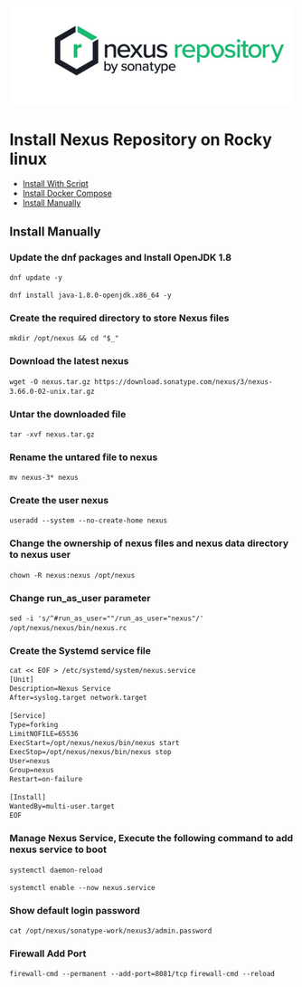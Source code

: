 ![Nexus Logo](https://github.com/Meysamy71/linuxinstall/blob/main/nexus/src/nexuslogo.JPG)

# Install Nexus Repository on Rocky linux

- [Install With Script](https://github.com/Meysamy71/linuxinstall/tree/main/nexus/script)
- [Install Docker Compose](https://github.com/Meysamy71/linuxinstall/tree/main/nexus/docker)
- [Install Manually](#Install-Manually)

## Install Manually 

### Update the dnf packages and Install OpenJDK 1.8

`dnf update -y`

`dnf install java-1.8.0-openjdk.x86_64 -y`

### Create the required directory to store Nexus files

`mkdir /opt/nexus && cd "$_"`

### Download the latest nexus

`wget -O nexus.tar.gz https://download.sonatype.com/nexus/3/nexus-3.66.0-02-unix.tar.gz`

### Untar the downloaded file

`tar -xvf nexus.tar.gz`

### Rename the untared file to nexus

`mv nexus-3* nexus`

### Create the user nexus

`useradd --system --no-create-home nexus`

### Change the ownership of nexus files and nexus data directory to nexus user

`chown -R nexus:nexus /opt/nexus`

### Change run_as_user parameter

`sed -i 's/^#run_as_user=""/run_as_user="nexus"/' /opt/nexus/nexus/bin/nexus.rc`

### Create the Systemd service file

```
cat << EOF > /etc/systemd/system/nexus.service
[Unit]
Description=Nexus Service
After=syslog.target network.target

[Service]
Type=forking
LimitNOFILE=65536
ExecStart=/opt/nexus/nexus/bin/nexus start
ExecStop=/opt/nexus/nexus/bin/nexus stop
User=nexus
Group=nexus
Restart=on-failure

[Install]
WantedBy=multi-user.target
EOF
```

### Manage Nexus Service, Execute the following command to add nexus service to boot

`systemctl daemon-reload`

`systemctl enable --now nexus.service`

### Show default login password
`cat /opt/nexus/sonatype-work/nexus3/admin.password`

### Firewall Add Port

`firewall-cmd --permanent --add-port=8081/tcp`
`firewall-cmd --reload`
